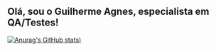 ## Olá, sou o Guilherme Agnes, especialista em QA/Testes!


[![Anurag's GitHub stats](https://github-readme-stats.vercel.app/api?username=guisagnes&show=reviews,discussions_started,discussions_answered,prs_merged,prs_merged_percentage))](https://github.com/guisagnes/github-readme-stats)
